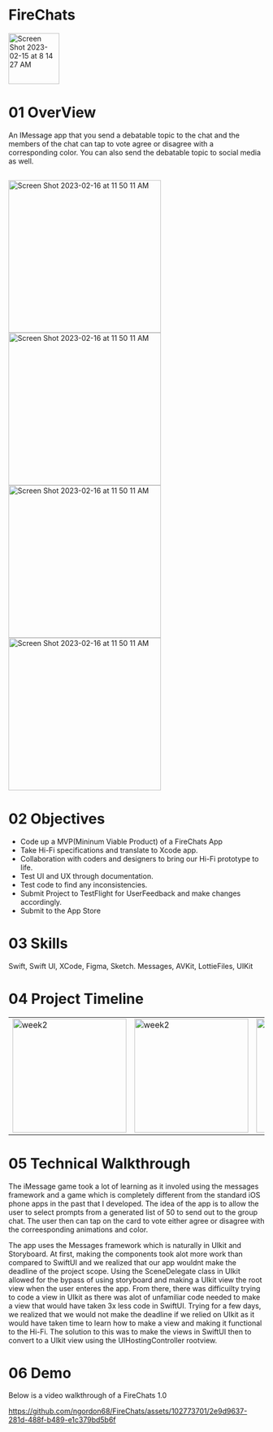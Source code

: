 # FireChats
<img width="100" alt="Screen Shot 2023-02-15 at 8 14 27 AM" src="https://github.com/ngordon68/FireChats/assets/102773701/299dbed9-0794-4c75-aa20-a87df14230a4">

# 01 OverView
An IMessage app that you send a debatable topic to the chat and the members of the chat can tap to vote agree or disagree with a corresponding color. You can also send the debatable topic to social media as well.


## 


<img width="300px; height: 500px;" alt="Screen Shot 2023-02-16 at 11 50 11 AM" src="https://github.com/ngordon68/FireChats/assets/102773701/47597907-20f3-43d6-9834-50d1b2788b82">

<img width="300px; height: 500px;" alt="Screen Shot 2023-02-16 at 11 50 11 AM" src="https://github.com/ngordon68/FireChats/assets/102773701/5911aa6c-6d02-4b3a-8b29-7441dcd27187">

<img width="300px; height: 500px;" alt="Screen Shot 2023-02-16 at 11 50 11 AM" src="https://github.com/ngordon68/FireChats/assets/102773701/b1210a2d-b2a9-4eca-a47b-cb10778030c4">

<img width="300px; height: 500px;" alt="Screen Shot 2023-02-16 at 11 50 11 AM" src="https://github.com/ngordon68/FireChats/assets/102773701/bbe08a99-bed4-4da5-8117-eb999db88d1f">






# 02 Objectives 
- Code up a MVP(Mininum Viable Product) of a FireChats App
- Take Hi-Fi specifications and translate to Xcode app.
- Collaboration with coders and designers to bring our Hi-Fi prototype to life.
- Test UI and UX through documentation.
- Test code to find any inconsistencies.
- Submit Project to TestFlight for UserFeedback and make changes accordingly.
- Submit to the App Store

# 03 Skills
Swift, Swift UI, XCode, Figma, Sketch.
Messages, AVKit, LottieFiles, UIKit






# 04 Project Timeline



 <table>
 <tr>

  <td>
 <img width="224" alt="week2" src="https://github.com/ngordon68/FireChats/assets/102773701/72b799b4-2107-421f-9636-ed5c05d58123">

   <td>
   
 <img width="224" alt="week2" src="https://github.com/ngordon68/FireChats/assets/102773701/59214594-305e-4da3-b434-fc97c4902def">


  <td>
  
  <img width="224" alt="week3" src="https://github.com/ngordon68/FireChats/assets/102773701/cf1875b3-2eb2-42a6-81bd-60c0267975bf">
   
   <td>
    
  <img width="224" alt="week3" src="https://github.com/ngordon68/FireChats/assets/102773701/28123804-405f-4e77-a97f-2652ae708e72">

   <tr>
   <table>  



   
# 05 Technical Walkthrough
    
The iMessage game took a lot of learning as it involed using the messages framework and a game which is completely different from the standard iOS phone apps in the past that I developed. The idea of the app is to allow the user to select prompts from a generated list of 50 to send out to the group chat. The user then can tap on the card to vote either agree or disagree with the correesponding animations and color. 
    
The app uses the Messages framework which is naturally in UIkit and Storyboard. At first, making the components took alot more work than compared to SwiftUI and we realized that our app wouldnt make the deadline of the project scope.  Using the SceneDelegate class in UIkit allowed for the bypass of using storyboard and making a UIkit view the root view when the user enteres the app. From there, there was difficuilty trying to code a view in UIkit as there was alot of unfamiliar code needed to make a view that would have taken 3x less code in SwiftUI. Trying for a few days, we realized that we would not make the deadline if we relied on UIkit as it would have taken time to learn how to make a view and making it functional to the Hi-Fi. The solution to this was to make the views in SwiftUI then to convert to a UIkit view using the UIHostingController rootview.    
    
    
# 06 Demo

Below is a video walkthrough of a FireChats 1.0

https://github.com/ngordon68/FireChats/assets/102773701/2e9d9637-281d-488f-b489-e1c379bd5b6f


